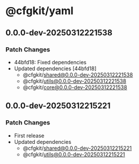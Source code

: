 # @cfgkit/yaml

## 0.0.0-dev-20250312221538

### Patch Changes

- 44bfd18: Fixed dependencies
- Updated dependencies [44bfd18]
  - @cfgkit/shared@0.0.0-dev-20250312221538
  - @cfgkit/utils@0.0.0-dev-20250312221538
  - @cfgkit/core@0.0.0-dev-20250312221538

## 0.0.0-dev-20250312215221

### Patch Changes

- First release
- Updated dependencies
  - @cfgkit/shared@0.0.0-dev-20250312215221
  - @cfgkit/utils@0.0.0-dev-20250312215221
